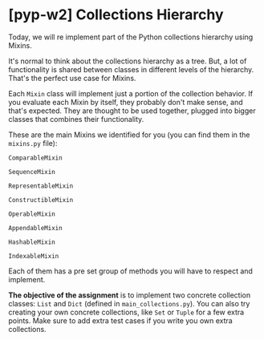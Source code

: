 # [pyp-w2] Collections Hierarchy

Today, we will re implement part of the Python collections hierarchy using Mixins.

It's normal to think about the collections hierarchy as a tree. But, a lot of
functionality is shared between classes in different levels of the hierarchy. That's
the perfect use case for Mixins.

Each `Mixin` class will implement just a portion of the collection behavior.
If you evaluate each Mixin by itself, they probably don't make sense, and that's expected.
They are thought to be used together, plugged into bigger classes that combines their functionality.

These are the main Mixins we identified for you (you can find them in the `mixins.py` file):
```
ComparableMixin

SequenceMixin

RepresentableMixin

ConstructibleMixin

OperableMixin

AppendableMixin

HashableMixin

IndexableMixin
```

Each of them has a pre set group of methods you will have to respect and implement.

**The objective of the assignment** is to implement two concrete collection classes: `List` and `Dict` (defined in `main_collections.py`). You can also try creating your own concrete collections, like `Set` or `Tuple` for a few extra points. Make sure to add extra test cases if you write you own extra collections.
